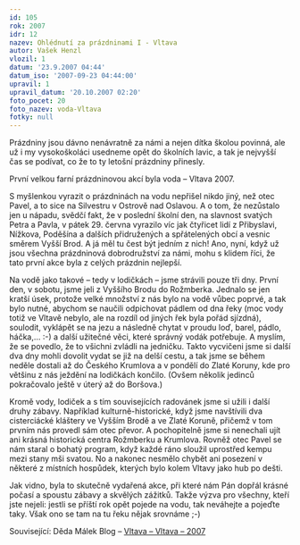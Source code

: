 ```yaml
---
id: 105
rok: 2007
idr: 12
nazev: Ohlédnutí za prázdninami I - Vltava
autor: Vašek Henzl
vlozil: 1
datum: '23.9.2007 04:44'
datum_iso: '2007-09-23 04:44:00'
upravil: 1
upravil_datum: '20.10.2007 02:20'
foto_pocet: 20
foto_nazev: voda-Vltava
fotky: null
---
```

Prázdniny jsou dávno nenávratně za námi a nejen dítka školou povinná, ale už i my vysokoškoláci usedneme opět do školních lavic, a tak je nejvyšší čas se podívat, co že to ty letošní prázdniny přinesly.</p><p>
První velkou farní prázdninovou akcí byla voda – Vltava 2007. </p><p>
S myšlenkou vyrazit o prázdninách na vodu nepřišel nikdo jiný, než otec Pavel, a to sice na <span title="jo, tak z týhle akce taky nikdo nic nenapsal" class="about">Silvestru v Ostrově nad Oslavou</span>. A o tom, že nezůstalo jen u nápadu, svědčí fakt, že v poslední školní den, na slavnost svatých Petra a Pavla, v pátek 29. června vyrazilo víc jak čtyřicet lidí z Přibyslavi, Nížkova, Poděšína a dalších přidružených a spřátelených obcí a vesnic směrem Vyšší Brod. A já měl tu čest být jedním z nich! Ano, nyní, když už jsou všechna prázdninová dobrodružství za námi, mohu s klidem říci, že tato první akce byla z celých prázdnin nejlepší.</p><p>
Na vodě jako takové – tedy v lodičkách – jsme strávili pouze tři dny. První den, v sobotu, jsme jeli z Vyššího Brodu do Rožmberka. Jednalo se jen kratší úsek, protože velké množství z nás bylo na vodě vůbec poprvé, a tak bylo nutné, abychom se naučili odpichovat pádlem od dna řeky (moc vody totiž ve Vltavě nebylo, ale na rozdíl od jiných řek byla pořád sjízdná), <span title="hodně lodí vedle sebe se nechá unášet proudem" class="about">soulodit</span>,  vyklápět se na jezu a následně chytat v proudu loď, barel, pádlo, háčka,… :-) a další užitečné věci, které správný vodák potřebuje. A myslím, že se povedlo, že to všichni zvládli na jedničku. Takto vycvičeni jsme si další dva dny mohli dovolit vydat se již na delší cestu, a tak jsme se během neděle dostali až do Českého Krumlova a v pondělí do Zlaté Koruny, kde pro většinu z nás ježdění na lodičkách končilo. (Ovšem několik <span title="šťastlivců" class="about">jedinců</span> pokračovalo ještě v úterý až do Boršova.)</p><p>
Kromě vody, lodiček a s tím souvisejících radovánek jsme si užili i další druhy zábavy. Například kulturně-historické, když jsme navštívili dva cisterciácké kláštery ve Vyšším Brodě a ve Zlaté Koruně, přičemž v tom prvním nás provedl sám otec převor. A pochopitelně jsme si nenechali ujít ani krásná historická centra Rožmberku a Krumlova. Rovněž otec Pavel se nám staral o bohatý program, když každé ráno sloužil uprostřed kempu mezi stany mši svatou. No a nakonec nesmělo chybět ani posezení v některé z místních hospůdek, kterých bylo kolem Vltavy jako hub po dešti.</p><p>
Jak vidno, byla to skutečně vydařená akce, při které nám Pán dopřál krásné počasí a spoustu zábavy a skvělých zážitků. Takže výzva pro všechny, kteří jste nejeli: <span title="a to jako že na 100% ano" class="about">jestli</span> se příští rok opět pojede na vodu, tak neváhejte  a pojeďte taky. Však ono se tam na tu řeku nějak srovnáme ;-)</p><p>
Související: Děda Málek Blog – <a href="http://dedamalek.blog.cz/0707/voda-vltava-2007" >Vltava – Vltava – 2007</a></p><p>
